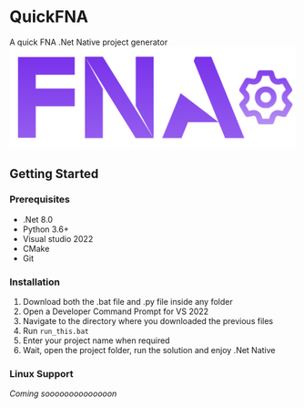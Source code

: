 # QuickFNA
A quick FNA .Net Native project generator 
![Logo](Resources/logo.png)

## Getting Started
### Prerequisites

* .Net 8.0
* Python 3.6+
* Visual studio 2022
* CMake
* Git
### Installation
1. Download both the .bat file and .py file inside any folder
2. Open a Developer Command Prompt for VS 2022
3. Navigate to the directory where you downloaded the previous files
4. Run ```run_this.bat ```
5. Enter your project name when required
6. Wait, open the project folder, run the solution and enjoy .Net Native 

### Linux Support
_Coming soooooooooooooon_
